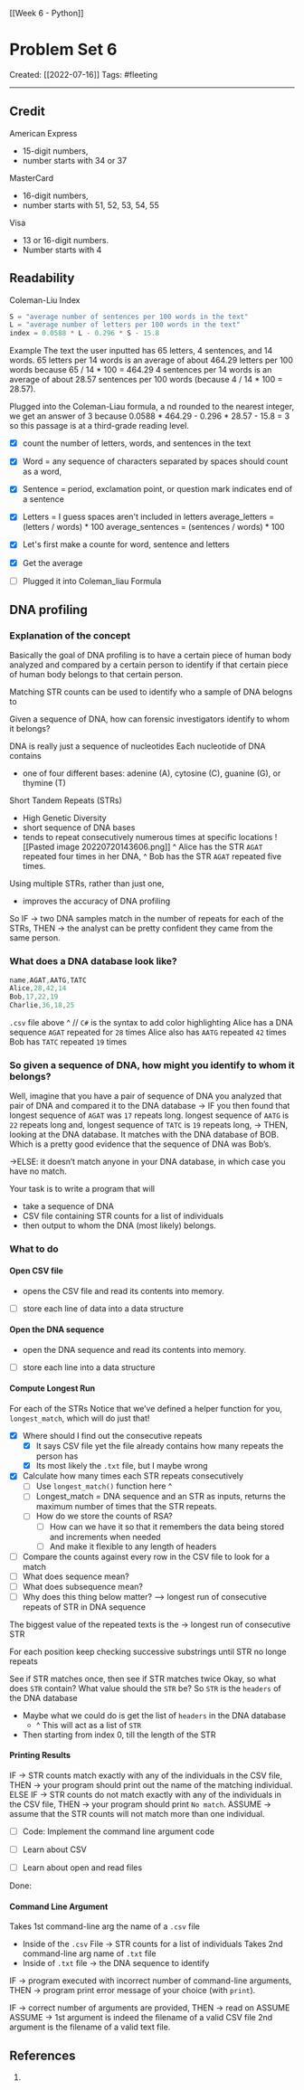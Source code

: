[[Week 6 - Python]]

# Problem Set 6 
Created:  [[2022-07-16]]
Tags: #fleeting 

---
## Credit
American Express  
- 15-digit numbers, 
- number starts with 34 or 37


MasterCard 
- 16-digit numbers,
- number starts with 51, 52, 53, 54, 55


Visa  
- 13 or 16-digit numbers.
- Number starts with 4


## Readability
Coleman-Liu Index
```Python
S = "average number of sentences per 100 words in the text"
L = "average number of letters per 100 words in the text"
index = 0.0588 * L - 0.296 * S - 15.8
```
Example
The text the user inputted has 
65 letters, 4 sentences, and 14 words. 
65 letters per 14 words 
    is an average of about 464.29 letters per 100 words 
    because 65 / 14 * 100 = 464.29 
4 sentences per 14 words 
    is an average of about 28.57 sentences per 100 words 
    (because 4 / 14 * 100 = 28.57). 

Plugged into the Coleman-Liau formula, a
nd rounded to the nearest integer, 
we get an answer of 3 
    because 0.0588 * 464.29 - 0.296 * 28.57 - 15.8 = 3
    so this passage is at a third-grade reading level.


- [x] count the number of letters, words, and sentences in the text
- [x] Word = any sequence of characters separated by spaces should count as a word, 
- [x] Sentence =  period, exclamation point, or question mark indicates end of a sentence
- [x] Letters = I guess spaces aren't included in letters
average_letters = (letters / words) * 100
average_sentences = (sentences / words) * 100


- [x] Let's first make a counte for word, sentence and letters
- [x] Get the average
- [ ] Plugged it into Coleman_liau Formula



## DNA profiling
### Explanation of the concept
Basically the goal of DNA profiling is to have a certain piece of human body analyzed and compared by a certain person to identify if that certain piece of human body belongs to that certain person.

Matching   STR counts can be used to identify who a sample of DNA belogns to 

Given a sequence of DNA, how can forensic investigators identify to whom it belongs?

DNA is really just a sequence of nucleotides
Each nucleotide of DNA contains 
- one of four different bases: adenine (A), cytosine (C), guanine (G), or thymine (T)


Short Tandem Repeats (STRs)
- High Genetic Diversity
- short sequence of DNA bases
- tends to repeat consecutively numerous times at specific locations
![[Pasted image 20220720143606.png]]
^ Alice has the STR `AGAT` repeated four times in her DNA, 
^ Bob has the STR `AGAT` repeated five times.


Using multiple STRs, rather than just one, 
- improves the accuracy of DNA profiling


So 
IF -> two DNA samples match in the number of repeats for each of the STRs,
THEN -> the analyst can be pretty confident they came from the same person.


### What does a DNA database look like?
```cs
name,AGAT,AATG,TATC
Alice,28,42,14
Bob,17,22,19
Charlie,36,18,25
```
`.csv` file above ^    // `C#` is the syntax to add color highlighting
Alice has a DNA sequence `AGAT` repeated for `28` times
Alice also has `AATG` repeated `42` times
Bob has `TATC` repeated `19` times


### So given a sequence of DNA, how might you identify to whom it belongs? 
Well, imagine that you have a pair of sequence of DNA
you analyzed that pair of DNA and compared it to the DNA database 
-> IF you then found that
    longest sequence of `AGAT` was `17` repeats long. 
    longest sequence of `AATG` is `22` repeats long and, 
    longest sequence of `TATC` is `19` repeats long, 
-> THEN, looking at the DNA database. It matches with the DNA database of BOB. Which is a  pretty good evidence that the sequence of DNA was Bob’s. 

->ELSE:
it doesn’t match anyone in your DNA database, 
in which case you have no match.

Your task is to write a program that will 
- take a sequence of DNA 
- CSV file containing STR counts for a list of individuals  
- then output to whom the DNA (most likely) belongs.


### What to do
#### Open CSV file
- opens the CSV file and read its contents into memory.
- [ ]  store each line of data into a data structure

#### Open the DNA sequence
- open the DNA sequence and read its contents into memory.
- [ ] store each line into a data structure

#### Compute Longest Run
For each of the STRs 
Notice that we’ve defined a helper function for you, `longest_match`, which will do just that!
- [x] Where should I find out the consecutive repeats
    - [x] It says CSV file yet the file already contains how many repeats the person has
    - [x] Its most likely the `.txt` file, but I maybe wrong
- [x] Calculate how many times each STR repeats consecutively
    - [ ] Use `longest_match()` function here ^
    - [ ] Longest_match = DNA sequence and an STR as inputs, returns the maximum number of times that the STR repeats.
    - [ ] How do we store the counts of RSA?
        - [ ] How can we have it so that it remembers the data being stored and increments when needed
        - [ ] And make it flexible to any length of headers 
- [ ] Compare the counts against every row in the CSV file to look for a match
- [ ] What does sequence mean?
- [ ] What does subsequence mean?
- [ ] Why does this thing below matter? 
    --> longest run of consecutive repeats of STR in DNA sequence

The biggest value of the repeated texts is the 
 -> longest run of consecutive STR

For each position
keep checking successive substrings
until STR no longe repeats

See if STR matches once, then see if STR matches twice
Okay, so what does `STR` contain?
What value should the `STR` be? 
So `STR` is the `headers` of the DNA database
- Maybe what we could do is get the list of `headers` in the DNA database
    - ^ This will act as a list of `STR`
- Then starting from index 0, till the length of the STR


#### Printing Results
IF -> STR counts match exactly with any of the individuals in the CSV file, 
THEN -> your program should print out the name of the matching individual.
ELSE IF -> STR counts do not match exactly with any of the individuals in the CSV file,
THEN ->  your program should print `No match`.
ASSUME -> assume that the STR counts will not match more than one individual.

- [ ] Code: Implement the command line argument code
- [ ] Learn about CSV
- [ ] Learn about open and read files



Done:
#### Command Line Argument
Takes 1st command-line arg the name of a `.csv` file
- Inside of the `.csv` File -> STR counts for a list of individuals
Takes 2nd command-line arg name of `.txt` file
- Inside of `.txt` file -> the DNA sequence to identify

IF -> program executed with incorrect number of command-line arguments,
THEN -> program print error message of your choice (with `print`). 

IF -> correct number of arguments are provided, 
THEN -> read on ASSUME
ASSUME -> 
    1st argument is indeed the filename of a valid CSV file 
    2nd argument is the filename of a valid text file.



## References
1. 